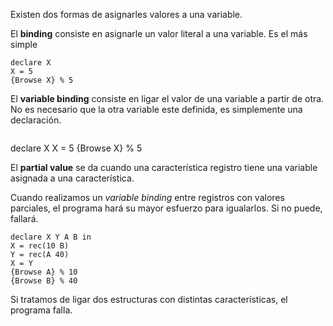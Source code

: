 Existen dos formas de asignarles valores a una variable.

El **binding** consiste en asignarle un valor literal a una variable. Es el más simple

```Oz
declare X
X = 5
{Browse X} % 5
```

El **variable binding** consiste en ligar el valor de una variable a partir de otra. No es necesario que la otra variable este definida, es simplemente una declaración.

```Oz
```
declare X
X = 5
{Browse X} % 5

El **partial value** se da cuando una característica registro tiene una variable asignada a una característica.

Cuando realizamos un *variable binding* entre registros con valores parciales, el programa hará su mayor esfuerzo para igualarlos. Si no puede, fallará.

```Oz
declare X Y A B in
X = rec(10 B)
Y = rec(A 40)
X = Y
{Browse A} % 10
{Browse B} % 40
```

Si tratamos de ligar dos estructuras con distintas características, el programa falla.
